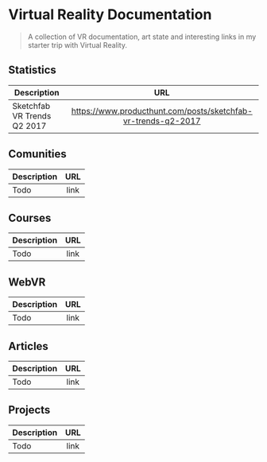# Virtual Reality Documentation
> A collection of VR documentation, art state and interesting links in my starter trip with Virtual Reality.

## Statistics 

| Description   | URL           | 
| ------------- |:-------------:| 
| Sketchfab VR Trends Q2 2017 | https://www.producthunt.com/posts/sketchfab-vr-trends-q2-2017 | 

## Comunities

| Description   | URL           | 
| ------------- |:-------------:| 
| Todo  | link | 

## Courses

| Description   | URL           | 
| ------------- |:-------------:| 
| Todo  | link | 

## WebVR

| Description   | URL           | 
| ------------- |:-------------:| 
| Todo  | link | 

## Articles

| Description   | URL           | 
| ------------- |:-------------:| 
| Todo  | link | 

## Projects

| Description   | URL           | 
| ------------- |:-------------:| 
| Todo  | link | 
